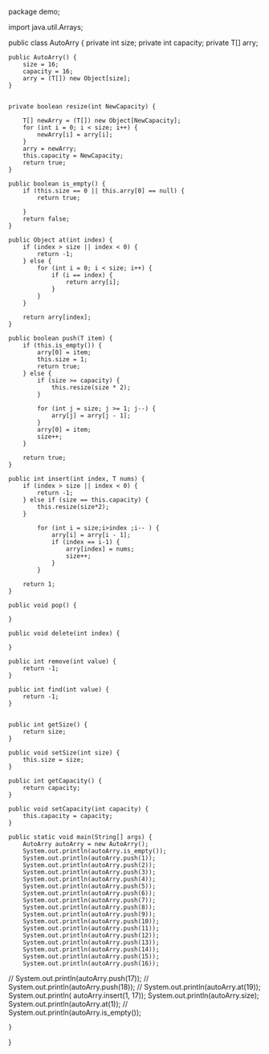 package demo;

import java.util.Arrays;

public class AutoArry<T> {
    private int size;
    private int capacity;
    private T[] arry;

    public AutoArry() {
        size = 16;
        capacity = 16;
        arry = (T[]) new Object[size];
    }


    private boolean resize(int NewCapacity) {

        T[] newArry = (T[]) new Object[NewCapacity];
        for (int i = 0; i < size; i++) {
            newArry[i] = arry[i];
        }
        arry = newArry;
        this.capacity = NewCapacity;
        return true;
    }

    public boolean is_empty() {
        if (this.size == 0 || this.arry[0] == null) {
            return true;

        }
        return false;
    }

    public Object at(int index) {
        if (index > size || index < 0) {
            return -1;
        } else {
            for (int i = 0; i < size; i++) {
                if (i == index) {
                    return arry[i];
                }
            }
        }

        return arry[index];
    }

    public boolean push(T item) {
        if (this.is_empty()) {
            arry[0] = item;
            this.size = 1;
            return true;
        } else {
            if (size >= capacity) {
                this.resize(size * 2);
            }

            for (int j = size; j >= 1; j--) {
                arry[j] = arry[j - 1];
            }
            arry[0] = item;
            size++;
        }

        return true;
    }

    public int insert(int index, T nums) {
        if (index > size || index < 0) {
            return -1;
        } else if (size == this.capacity) {
            this.resize(size*2);
        }

            for (int i = size;i>index ;i-- ) {
                arry[i] = arry[i - 1];
                if (index == i-1) {
                    arry[index] = nums;
                    size++;
                }
            }

        return 1;
    }

    public void pop() {

    }

    public void delete(int index) {

    }

    public int remove(int value) {
        return -1;
    }

    public int find(int value) {
        return -1;
    }


    public int getSize() {
        return size;
    }

    public void setSize(int size) {
        this.size = size;
    }

    public int getCapacity() {
        return capacity;
    }

    public void setCapacity(int capacity) {
        this.capacity = capacity;
    }

    public static void main(String[] args) {
        AutoArry autoArry = new AutoArry();
        System.out.println(autoArry.is_empty());
        System.out.println(autoArry.push(1));
        System.out.println(autoArry.push(2));
        System.out.println(autoArry.push(3));
        System.out.println(autoArry.push(4));
        System.out.println(autoArry.push(5));
        System.out.println(autoArry.push(6));
        System.out.println(autoArry.push(7));
        System.out.println(autoArry.push(8));
        System.out.println(autoArry.push(9));
        System.out.println(autoArry.push(10));
        System.out.println(autoArry.push(11));
        System.out.println(autoArry.push(12));
        System.out.println(autoArry.push(13));
        System.out.println(autoArry.push(14));
        System.out.println(autoArry.push(15));
        System.out.println(autoArry.push(16));
//        System.out.println(autoArry.push(17));
//        System.out.println(autoArry.push(18));
//        System.out.println(autoArry.at(19));
        System.out.println(  autoArry.insert(1, 17));
        System.out.println(autoArry.size);
        System.out.println(autoArry.at(1));
//        System.out.println(autoArry.is_empty());


    }
}
